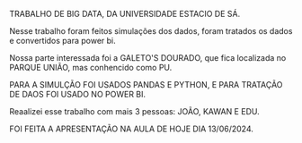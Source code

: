 TRABALHO DE BIG DATA, DA UNIVERSIDADE ESTACIO DE SÁ.

Nesse trabalho foram feitos simulações dos dados, foram tratados os dados e convertidos para power bi.

Nossa parte interessada foi a GALETO'S DOURADO, que fica localizada no PARQUE UNIÃO, mas conhencido como PU.

PARA A SIMULÇÃO FOI USADOS PANDAS E PYTHON, E PARA TRATAÇÃO DE DAOS FOI USADO NO POWER BI.

Reaalizei esse trabalho com mais 3 pessoas: JOÃO, KAWAN E EDU.

FOI FEITA A APRESENTAÇÃO NA AULA DE HOJE DIA 13/06/2024.
